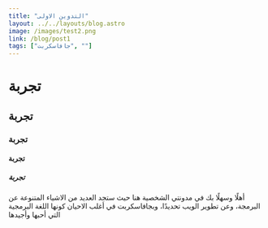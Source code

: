 ```yaml
---
title: "التدوين الاولى"
layout: ../../layouts/blog.astro
image: /images/test2.png
link: /blog/post1
tags: ["جافاسكربت", ""]
---
```

# تجربة
## تجربة
### تجربة
#### تجربة
##### تجربة
أهلًا وسهلًا بك في مدونتي الشخصية هنا حيث ستجد العديد من الاشياء المتنوعة عن البرمجة، وعن تطوير الويب تحديدًا، وبجافاسكربت في أغلب الاحيان كونها اللغة البرمجية التي أحبها وأجيدها